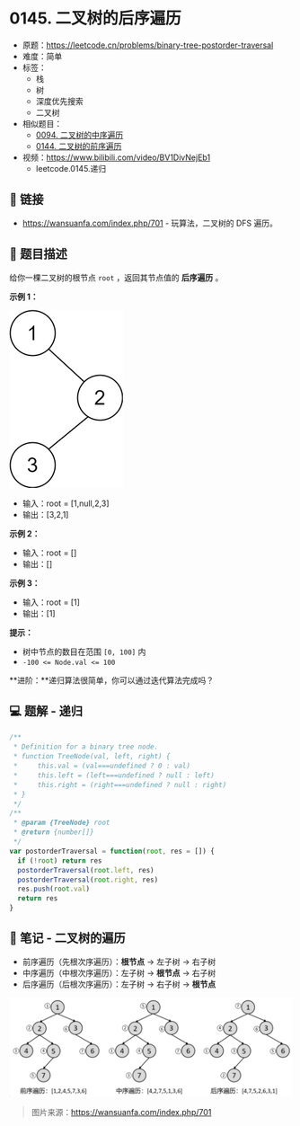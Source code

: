 # 0145. 二叉树的后序遍历

- 原题：https://leetcode.cn/problems/binary-tree-postorder-traversal
- 难度：简单
- 标签：
  - 栈
  - 树
  - 深度优先搜索
  - 二叉树
- 相似题目：
  - [0094. 二叉树的中序遍历](./0094.%20二叉树的中序遍历/README.md)
  - [0144. 二叉树的前序遍历](./0144.%20二叉树的前序遍历/README.md)
- 视频：https://www.bilibili.com/video/BV1DivNejEb1
  - leetcode.0145.递归

## 🔗 链接

- https://wansuanfa.com/index.php/701 - 玩算法，二叉树的 DFS 遍历。


## 📝 题目描述

给你一棵二叉树的根节点 `root` ，返回其节点值的 **后序遍历** 。

**示例 1：**

![](md-imgs/2024-09-25-17-02-44.png)

- 输入：root = [1,null,2,3]
- 输出：[3,2,1]

**示例 2：**

- 输入：root = []
- 输出：[]

**示例 3：**

- 输入：root = [1]
- 输出：[1]

**提示：**

- 树中节点的数目在范围 `[0, 100]` 内
- `-100 <= Node.val <= 100`

**进阶：**递归算法很简单，你可以通过迭代算法完成吗？

## 💻 题解 - 递归

```javascript
/**
 * Definition for a binary tree node.
 * function TreeNode(val, left, right) {
 *     this.val = (val===undefined ? 0 : val)
 *     this.left = (left===undefined ? null : left)
 *     this.right = (right===undefined ? null : right)
 * }
 */
/**
 * @param {TreeNode} root
 * @return {number[]}
 */
var postorderTraversal = function(root, res = []) {
  if (!root) return res
  postorderTraversal(root.left, res)
  postorderTraversal(root.right, res)
  res.push(root.val)
  return res
}
```

## 📝 笔记 - 二叉树的遍历

- 前序遍历（先根次序遍历）：**根节点** -> 左子树 -> 右子树
- 中序遍历（中根次序遍历）：左子树 -> **根节点** -> 右子树
- 后序遍历（后根次序遍历）：左子树 -> 右子树 -> **根节点**

![](md-imgs/2024-09-25-17-01-44.png)

> 图片来源：https://wansuanfa.com/index.php/701